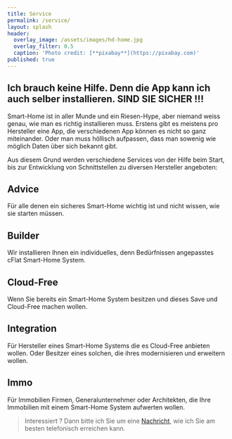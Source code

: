 ```yaml
---
title: Service
permalink: /service/
layout: splash
header:
  overlay_image: /assets/images/hd-home.jpg
  overlay_filter: 0.5
  caption: 'Photo credit: [**pixabay**](https://pixabay.com)'
published: true
---
```

<p></p>

## Ich brauch keine Hilfe. Denn die App kann ich auch selber installieren. SIND SIE SICHER !!!

Smart-Home ist in aller Munde und ein Riesen-Hype, aber niemand weiss genau, wie man es richtig installieren muss. Erstens gibt es meistens pro Hersteller eine App, die verschiedenen App können es nicht so ganz miteinander. Oder man muss höllisch aufpassen, dass man sowenig wie möglich Daten über sich bekannt gibt.

Aus diesem Grund werden verschiedene Services von der Hilfe beim Start, bis zur Entwicklung von Schnittstellen zu diversen Hersteller angeboten:

## Advice

Für alle denen ein sicheres Smart-Home wichtig ist und nicht wissen, wie sie starten müssen. 

## Builder

Wir installieren Ihnen ein individuelles, denn Bedürfnissen angepasstes cFlat Smart-Home System. 

## Cloud-Free

Wenn Sie bereits ein Smart-Home System besitzen und dieses Save und Cloud-Free machen wollen.

## Integration

Für Hersteller eines Smart-Home Systems die es Cloud-Free anbieten wollen. Oder Besitzer eines solchen, die ihres modernisieren und erweitern wollen.

## Immo

Für Immobilien Firmen, Generalunternehmer oder Architekten, die Ihre Immobilien mit einem Smart-Home System aufwerten wollen.


> Interessiert ? Dann bitte ich Sie um eine [Nachricht](/contact), wie ich Sie am besten telefonisch erreichen kann.
